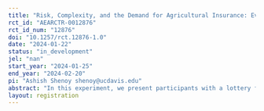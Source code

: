 ```yaml
---
title: "Risk, Complexity, and the Demand for Agricultural Insurance: Evidence from a Lab Experiment in Ghana"
rct_id: "AEARCTR-0012876"
rct_id_num: "12876"
doi: "10.1257/rct.12876-1.0"
date: "2024-01-22"
status: "in_development"
jel: "nan"
start_year: "2024-01-25"
end_year: "2024-02-20"
pi: "Ashish Shenoy shenoy@ucdavis.edu"
abstract: "In this experiment, we present participants with a lottery framed as revenue derived from the sale of maize production on an agricultural plot. We then offer participants the opportunity to purchase various forms of insurance against negative lottery outcomes. The insurance choice is presented under various conditions that alter the transparency of the contract and the participant's return from the lottery. We make real payouts to participants based on one such decision to incentivize accurate reporting. Participant willingness-to-pay for insurance constitutes the primary outcome data from this trial."
layout: registration
---
```


